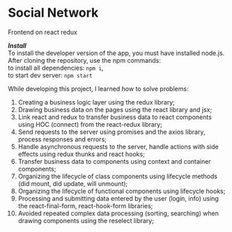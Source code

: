 # Social Network
Frontend on react redux

***Install***  
To install the developer version of the app, you must have installed node.js.  
After cloning the repository, use the npm commands:  
to install all dependencies: ```npm i```,  
to start dev server: ```npm start```

While developing this project, I learned how to solve problems:
1) Creating a business logic layer using the redux library;
2) Drawing business data on the pages using the react library and jsx;
3) Link react and redux to transfer business data to react components using HOC (connect) from the react-redux library;
4) Send requests to the server using promises and the axios library, process responses and errors;
5) Handle asynchronous requests to the server, handle actions with side effects using redux thunks and react hooks;
6) Transfer business data to components using context  and container components;
7) Organizing the lifecycle of class components using lifecycle methods (did mount, did update, will unmount);
8) Organizing the lifecycle of functional components using lifecycle hooks;
9) Processing and submitting data entered by the user (login, info) using the react-final-form, react-hook-form libraries;
10) Avoided repeated complex data processing (sorting, searching) when drawing components using the reselect library;


